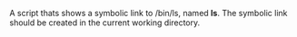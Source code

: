 A script thats shows a symbolic link to /bin/ls, named __ls__. The symbolic link should be created in the current working directory.
